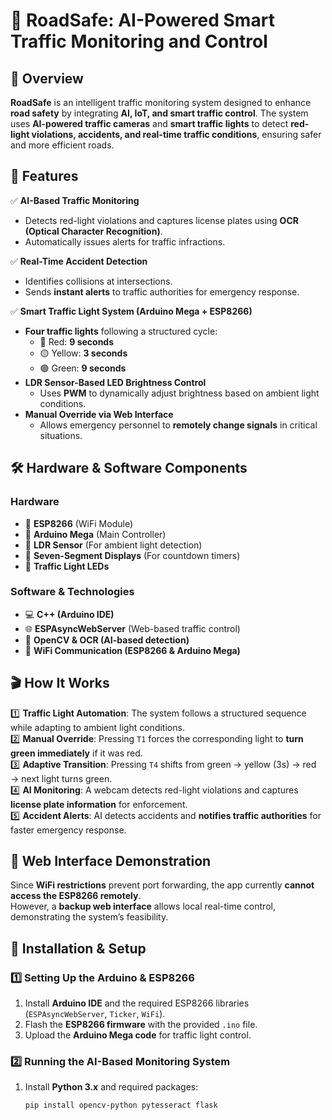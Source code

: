 # 🚦 RoadSafe: AI-Powered Smart Traffic Monitoring and Control  

## 📌 Overview  
**RoadSafe** is an intelligent traffic monitoring system designed to enhance **road safety** by integrating **AI, IoT, and smart traffic control**. The system uses **AI-powered traffic cameras** and **smart traffic lights** to detect **red-light violations, accidents, and real-time traffic conditions**, ensuring safer and more efficient roads.  

## 🎯 Features  

✅ **AI-Based Traffic Monitoring**  
   - Detects red-light violations and captures license plates using **OCR (Optical Character Recognition)**.  
   - Automatically issues alerts for traffic infractions.  

✅ **Real-Time Accident Detection**  
   - Identifies collisions at intersections.  
   - Sends **instant alerts** to traffic authorities for emergency response.  

✅ **Smart Traffic Light System (Arduino Mega + ESP8266)**  
   - **Four traffic lights** following a structured cycle:  
     - 🔴 Red: **9 seconds**  
     - 🟡 Yellow: **3 seconds**  
     - 🟢 Green: **9 seconds**  
   - **LDR Sensor-Based LED Brightness Control**  
     - Uses **PWM** to dynamically adjust brightness based on ambient light conditions.  
   - **Manual Override via Web Interface**  
     - Allows emergency personnel to **remotely change signals** in critical situations.  

## 🛠️ Hardware & Software Components  

### **Hardware**  
- 🔹 **ESP8266** (WiFi Module)  
- 🔹 **Arduino Mega** (Main Controller)  
- 🔹 **LDR Sensor** (For ambient light detection)  
- 🔹 **Seven-Segment Displays** (For countdown timers)  
- 🔹 **Traffic Light LEDs**  

### **Software & Technologies**  
- 💻 **C++ (Arduino IDE)**
- 🌐 **ESPAsyncWebServer** (Web-based traffic control)
- 🧠 **OpenCV & OCR (AI-based detection)**
- 🔗 **WiFi Communication (ESP8266 & Arduino Mega)**  

## 🎬 How It Works  

1️⃣ **Traffic Light Automation**: The system follows a structured sequence while adapting to ambient light conditions.  
2️⃣ **Manual Override**: Pressing `T1` forces the corresponding light to **turn green immediately** if it was red.  
3️⃣ **Adaptive Transition**: Pressing `T4` shifts from green → yellow (3s) → red → next light turns green.  
4️⃣ **AI Monitoring**: A webcam detects red-light violations and captures **license plate information** for enforcement.  
5️⃣ **Accident Alerts**: AI detects accidents and **notifies traffic authorities** for faster emergency response.  

## 🔗 Web Interface Demonstration  

Since **WiFi restrictions** prevent port forwarding, the app currently **cannot access the ESP8266 remotely**.  
However, a **backup web interface** allows local real-time control, demonstrating the system’s feasibility.  


## 🚀 Installation & Setup  

### **1️⃣ Setting Up the Arduino & ESP8266**  
1. Install **Arduino IDE** and the required ESP8266 libraries (`ESPAsyncWebServer`, `Ticker`, `WiFi`).  
2. Flash the **ESP8266 firmware** with the provided `.ino` file.  
3. Upload the **Arduino Mega code** for traffic light control.  

### **2️⃣ Running the AI-Based Monitoring System**  
1. Install **Python 3.x** and required packages:  
   ```sh
   pip install opencv-python pytesseract flask
